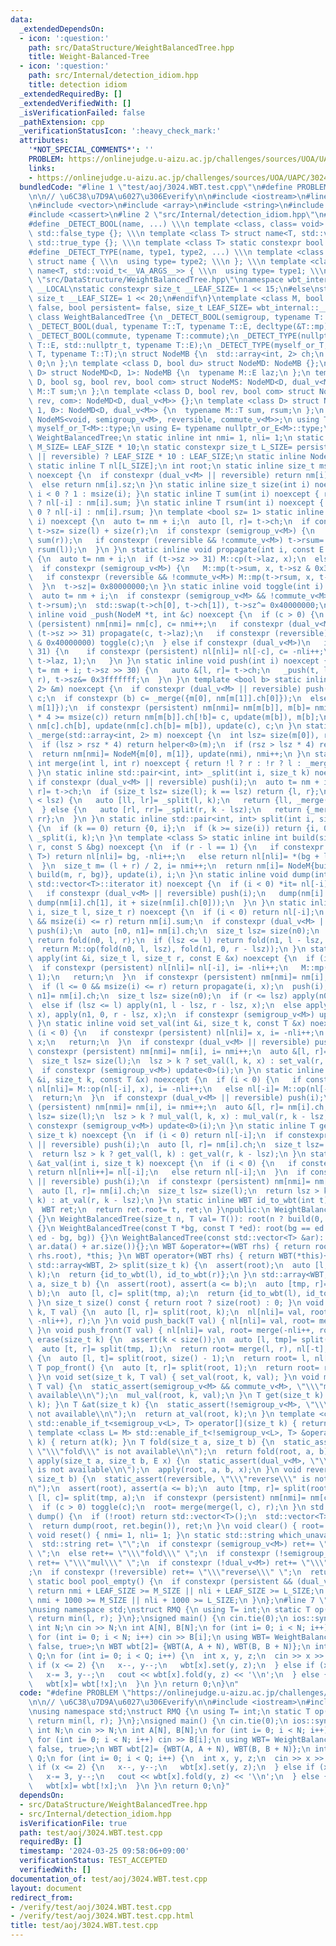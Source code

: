 ```yaml
---
data:
  _extendedDependsOn:
  - icon: ':question:'
    path: src/DataStructure/WeightBalancedTree.hpp
    title: Weight-Balanced-Tree
  - icon: ':question:'
    path: src/Internal/detection_idiom.hpp
    title: detection idiom
  _extendedRequiredBy: []
  _extendedVerifiedWith: []
  _isVerificationFailed: false
  _pathExtension: cpp
  _verificationStatusIcon: ':heavy_check_mark:'
  attributes:
    '*NOT_SPECIAL_COMMENTS*': ''
    PROBLEM: https://onlinejudge.u-aizu.ac.jp/challenges/sources/UOA/UAPC/3024
    links:
    - https://onlinejudge.u-aizu.ac.jp/challenges/sources/UOA/UAPC/3024
  bundledCode: "#line 1 \"test/aoj/3024.WBT.test.cpp\"\n#define PROBLEM \"https://onlinejudge.u-aizu.ac.jp/challenges/sources/UOA/UAPC/3024\"\
    \n\n// \u6C38\u7D9A\u6027\u306Everify\n\n#include <iostream>\n#line 2 \"src/DataStructure/WeightBalancedTree.hpp\"\
    \n#include <vector>\n#include <array>\n#include <string>\n#include <cstddef>\n\
    #include <cassert>\n#line 2 \"src/Internal/detection_idiom.hpp\"\n#include <type_traits>\n\
    #define _DETECT_BOOL(name, ...) \\\n template <class, class= void> struct name:\
    \ std::false_type {}; \\\n template <class T> struct name<T, std::void_t<__VA_ARGS__>>:\
    \ std::true_type {}; \\\n template <class T> static constexpr bool name##_v= name<T>::value\n\
    #define _DETECT_TYPE(name, type1, type2, ...) \\\n template <class T, class= void>\
    \ struct name { \\\n  using type= type2; \\\n }; \\\n template <class T> struct\
    \ name<T, std::void_t<__VA_ARGS__>> { \\\n  using type= type1; \\\n }\n#line 8\
    \ \"src/DataStructure/WeightBalancedTree.hpp\"\nnamespace wbt_internal {\n#ifdef\
    \ __LOCAL\nstatic constexpr size_t __LEAF_SIZE= 1 << 15;\n#else\nstatic constexpr\
    \ size_t __LEAF_SIZE= 1 << 20;\n#endif\n}\ntemplate <class M, bool reversible=\
    \ false, bool persistent= false, size_t LEAF_SIZE= wbt_internal::__LEAF_SIZE>\
    \ class WeightBalancedTree {\n _DETECT_BOOL(semigroup, typename T::T, decltype(&T::op));\n\
    \ _DETECT_BOOL(dual, typename T::T, typename T::E, decltype(&T::mp), decltype(&T::cp));\n\
    \ _DETECT_BOOL(commute, typename T::commute);\n _DETECT_TYPE(nullptr_or_E, typename\
    \ T::E, std::nullptr_t, typename T::E);\n _DETECT_TYPE(myself_or_T, typename T::T,\
    \ T, typename T::T);\n struct NodeMB {\n  std::array<int, 2> ch;\n  size_t sz=\
    \ 0;\n };\n template <class D, bool du> struct NodeMD: NodeMB {};\n template <class\
    \ D> struct NodeMD<D, 1>: NodeMB {\n  typename M::E laz;\n };\n template <class\
    \ D, bool sg, bool rev, bool com> struct NodeMS: NodeMD<D, dual_v<M>> {\n  typename\
    \ M::T sum;\n };\n template <class D, bool rev, bool com> struct NodeMS<D, 0,\
    \ rev, com>: NodeMD<D, dual_v<M>> {};\n template <class D> struct NodeMS<D, 1,\
    \ 1, 0>: NodeMD<D, dual_v<M>> {\n  typename M::T sum, rsum;\n };\n using NodeM=\
    \ NodeMS<void, semigroup_v<M>, reversible, commute_v<M>>;\n using T= typename\
    \ myself_or_T<M>::type;\n using E= typename nullptr_or_E<M>::type;\n using WBT=\
    \ WeightBalancedTree;\n static inline int nmi= 1, nli= 1;\n static constexpr size_t\
    \ M_SIZE= LEAF_SIZE * 10;\n static constexpr size_t L_SIZE= persistent && (dual_v<M>\
    \ || reversible) ? LEAF_SIZE * 10 : LEAF_SIZE;\n static inline NodeM nm[M_SIZE];\n\
    \ static inline T nl[L_SIZE];\n int root;\n static inline size_t msize(int i)\
    \ noexcept {\n  if constexpr (dual_v<M> || reversible) return nm[i].sz & 0x3fffffff;\n\
    \  else return nm[i].sz;\n }\n static inline size_t size(int i) noexcept { return\
    \ i < 0 ? 1 : msize(i); }\n static inline T sum(int i) noexcept { return i < 0\
    \ ? nl[-i] : nm[i].sum; }\n static inline T rsum(int i) noexcept { return i <\
    \ 0 ? nl[-i] : nm[i].rsum; }\n template <bool sz= 1> static inline void update(int\
    \ i) noexcept {\n  auto t= nm + i;\n  auto [l, r]= t->ch;\n  if constexpr (sz)\
    \ t->sz= size(l) + size(r);\n  if constexpr (semigroup_v<M>) {\n   t->sum= M::op(sum(l),\
    \ sum(r));\n   if constexpr (reversible && !commute_v<M>) t->rsum= M::op(rsum(r),\
    \ rsum(l));\n  }\n }\n static inline void propagate(int i, const E &x) noexcept\
    \ {\n  auto t= nm + i;\n  if (t->sz >> 31) M::cp(t->laz, x);\n  else t->laz= x;\n\
    \  if constexpr (semigroup_v<M>) {\n   M::mp(t->sum, x, t->sz & 0x3fffffff);\n\
    \   if constexpr (reversible && !commute_v<M>) M::mp(t->rsum, x, t->sz & 0x3fffffff);\n\
    \  }\n  t->sz|= 0x80000000;\n }\n static inline void toggle(int i) noexcept {\n\
    \  auto t= nm + i;\n  if constexpr (semigroup_v<M> && !commute_v<M>) std::swap(t->sum,\
    \ t->rsum);\n  std::swap(t->ch[0], t->ch[1]), t->sz^= 0x40000000;\n }\n static\
    \ inline void _push(NodeM *t, int &c) noexcept {\n  if (c > 0) {\n   if constexpr\
    \ (persistent) nm[nmi]= nm[c], c= nmi++;\n   if constexpr (dual_v<M>)\n    if\
    \ (t->sz >> 31) propagate(c, t->laz);\n   if constexpr (reversible)\n    if (t->sz\
    \ & 0x40000000) toggle(c);\n  } else if constexpr (dual_v<M>)\n   if (t->sz >>\
    \ 31) {\n    if constexpr (persistent) nl[nli]= nl[-c], c= -nli++;\n    M::mp(nl[-c],\
    \ t->laz, 1);\n   }\n }\n static inline void push(int i) noexcept {\n  if (auto\
    \ t= nm + i; t->sz >> 30) {\n   auto &[l, r]= t->ch;\n   _push(t, l), _push(t,\
    \ r), t->sz&= 0x3fffffff;\n  }\n }\n template <bool b> static inline int helper(std::array<int,\
    \ 2> &m) noexcept {\n  if constexpr (dual_v<M> || reversible) push(m[b]);\n  int\
    \ c;\n  if constexpr (b) c= _merge({m[0], nm[m[1]].ch[0]});\n  else c= _merge({nm[m[0]].ch[1],\
    \ m[1]});\n  if constexpr (persistent) nm[nmi]= nm[m[b]], m[b]= nmi++;\n  if (size(nm[m[b]].ch[b])\
    \ * 4 >= msize(c)) return nm[m[b]].ch[!b]= c, update(m[b]), m[b];\n  return nm[m[b]].ch[!b]=\
    \ nm[c].ch[b], update(nm[c].ch[b]= m[b]), update(c), c;\n }\n static inline int\
    \ _merge(std::array<int, 2> m) noexcept {\n  int lsz= size(m[0]), rsz= size(m[1]);\n\
    \  if (lsz > rsz * 4) return helper<0>(m);\n  if (rsz > lsz * 4) return helper<1>(m);\n\
    \  return nm[nmi]= NodeM{m[0], m[1]}, update(nmi), nmi++;\n }\n static inline\
    \ int merge(int l, int r) noexcept { return !l ? r : !r ? l : _merge({l, r});\
    \ }\n static inline std::pair<int, int> _split(int i, size_t k) noexcept {\n \
    \ if constexpr (dual_v<M> || reversible) push(i);\n  auto t= nm + i;\n  auto [l,\
    \ r]= t->ch;\n  if (size_t lsz= size(l); k == lsz) return {l, r};\n  else if (k\
    \ < lsz) {\n   auto [ll, lr]= _split(l, k);\n   return {ll, _merge({lr, r})};\n\
    \  } else {\n   auto [rl, rr]= _split(r, k - lsz);\n   return {_merge({l, rl}),\
    \ rr};\n  }\n }\n static inline std::pair<int, int> split(int i, size_t k) noexcept\
    \ {\n  if (k == 0) return {0, i};\n  if (k >= size(i)) return {i, 0};\n  return\
    \ _split(i, k);\n }\n template <class S> static inline int build(size_t l, size_t\
    \ r, const S &bg) noexcept {\n  if (r - l == 1) {\n   if constexpr (std::is_same_v<S,\
    \ T>) return nl[nli]= bg, -nli++;\n   else return nl[nli]= *(bg + l), -nli++;\n\
    \  }\n  size_t m= (l + r) / 2, i= nmi++;\n  return nm[i]= NodeM{build(l, m, bg),\
    \ build(m, r, bg)}, update(i), i;\n }\n static inline void dump(int i, typename\
    \ std::vector<T>::iterator it) noexcept {\n  if (i < 0) *it= nl[-i];\n  else {\n\
    \   if constexpr (dual_v<M> || reversible) push(i);\n   dump(nm[i].ch[0], it),\
    \ dump(nm[i].ch[1], it + size(nm[i].ch[0]));\n  }\n }\n static inline T fold(int\
    \ i, size_t l, size_t r) noexcept {\n  if (i < 0) return nl[-i];\n  if (l <= 0\
    \ && msize(i) <= r) return nm[i].sum;\n  if constexpr (dual_v<M> || reversible)\
    \ push(i);\n  auto [n0, n1]= nm[i].ch;\n  size_t lsz= size(n0);\n  if (r <= lsz)\
    \ return fold(n0, l, r);\n  if (lsz <= l) return fold(n1, l - lsz, r - lsz);\n\
    \  return M::op(fold(n0, l, lsz), fold(n1, 0, r - lsz));\n }\n static inline void\
    \ apply(int &i, size_t l, size_t r, const E &x) noexcept {\n  if (i < 0) {\n \
    \  if constexpr (persistent) nl[nli]= nl[-i], i= -nli++;\n   M::mp(nl[-i], x,\
    \ 1);\n   return;\n  }\n  if constexpr (persistent) nm[nmi]= nm[i], i= nmi++;\n\
    \  if (l <= 0 && msize(i) <= r) return propagate(i, x);\n  push(i);\n  auto &[n0,\
    \ n1]= nm[i].ch;\n  size_t lsz= size(n0);\n  if (r <= lsz) apply(n0, l, r, x);\n\
    \  else if (lsz <= l) apply(n1, l - lsz, r - lsz, x);\n  else apply(n0, l, lsz,\
    \ x), apply(n1, 0, r - lsz, x);\n  if constexpr (semigroup_v<M>) update<0>(i);\n\
    \ }\n static inline void set_val(int &i, size_t k, const T &x) noexcept {\n  if\
    \ (i < 0) {\n   if constexpr (persistent) nl[nli]= x, i= -nli++;\n   else nl[-i]=\
    \ x;\n   return;\n  }\n  if constexpr (dual_v<M> || reversible) push(i);\n  if\
    \ constexpr (persistent) nm[nmi]= nm[i], i= nmi++;\n  auto &[l, r]= nm[i].ch;\n\
    \  size_t lsz= size(l);\n  lsz > k ? set_val(l, k, x) : set_val(r, k - lsz, x);\n\
    \  if constexpr (semigroup_v<M>) update<0>(i);\n }\n static inline void mul_val(int\
    \ &i, size_t k, const T &x) noexcept {\n  if (i < 0) {\n   if constexpr (persistent)\
    \ nl[nli]= M::op(nl[-i], x), i= -nli++;\n   else nl[-i]= M::op(nl[-i], x);\n \
    \  return;\n  }\n  if constexpr (dual_v<M> || reversible) push(i);\n  if constexpr\
    \ (persistent) nm[nmi]= nm[i], i= nmi++;\n  auto &[l, r]= nm[i].ch;\n  size_t\
    \ lsz= size(l);\n  lsz > k ? mul_val(l, k, x) : mul_val(r, k - lsz, x);\n  if\
    \ constexpr (semigroup_v<M>) update<0>(i);\n }\n static inline T get_val(int i,\
    \ size_t k) noexcept {\n  if (i < 0) return nl[-i];\n  if constexpr (dual_v<M>\
    \ || reversible) push(i);\n  auto [l, r]= nm[i].ch;\n  size_t lsz= size(l);\n\
    \  return lsz > k ? get_val(l, k) : get_val(r, k - lsz);\n }\n static inline T\
    \ &at_val(int i, size_t k) noexcept {\n  if (i < 0) {\n   if constexpr (persistent)\
    \ return nl[nli++]= nl[-i];\n   else return nl[-i];\n  }\n  if constexpr (dual_v<M>\
    \ || reversible) push(i);\n  if constexpr (persistent) nm[nmi]= nm[i], i= nmi++;\n\
    \  auto [l, r]= nm[i].ch;\n  size_t lsz= size(l);\n  return lsz > k ? at_val(l,\
    \ k) : at_val(r, k - lsz);\n }\n static inline WBT id_to_wbt(int t) noexcept {\n\
    \  WBT ret;\n  return ret.root= t, ret;\n }\npublic:\n WeightBalancedTree(): root(0)\
    \ {}\n WeightBalancedTree(size_t n, T val= T()): root(n ? build(0, n, val) : 0)\
    \ {}\n WeightBalancedTree(const T *bg, const T *ed): root(bg == ed ? 0 : build(0,\
    \ ed - bg, bg)) {}\n WeightBalancedTree(const std::vector<T> &ar): WeightBalancedTree(ar.data(),\
    \ ar.data() + ar.size()){};\n WBT &operator+=(WBT rhs) { return root= merge(root,\
    \ rhs.root), *this; }\n WBT operator+(WBT rhs) { return WBT(*this)+= rhs; }\n\
    \ std::array<WBT, 2> split(size_t k) {\n  assert(root);\n  auto [l, r]= split(root,\
    \ k);\n  return {id_to_wbt(l), id_to_wbt(r)};\n }\n std::array<WBT, 3> split3(size_t\
    \ a, size_t b) {\n  assert(root), assert(a <= b);\n  auto [tmp, r]= split(root,\
    \ b);\n  auto [l, c]= split(tmp, a);\n  return {id_to_wbt(l), id_to_wbt(c), id_to_wbt(r)};\n\
    \ }\n size_t size() const { return root ? size(root) : 0; }\n void insert(size_t\
    \ k, T val) {\n  auto [l, r]= split(root, k);\n  nl[nli]= val, root= merge(merge(l,\
    \ -nli++), r);\n }\n void push_back(T val) { nl[nli]= val, root= merge(root, -nli++);\
    \ }\n void push_front(T val) { nl[nli]= val, root= merge(-nli++, root); }\n T\
    \ erase(size_t k) {\n  assert(k < size());\n  auto [l, tmp]= split(root, k);\n\
    \  auto [t, r]= split(tmp, 1);\n  return root= merge(l, r), nl[-t];\n }\n T pop_back()\
    \ {\n  auto [l, t]= split(root, size() - 1);\n  return root= l, nl[-t];\n }\n\
    \ T pop_front() {\n  auto [t, r]= split(root, 1);\n  return root= r, nl[-t];\n\
    \ }\n void set(size_t k, T val) { set_val(root, k, val); }\n void mul(size_t k,\
    \ T val) {\n  static_assert(semigroup_v<M> && commute_v<M>, \"\\\"mul\\\" is not\
    \ available\\n\");\n  mul_val(root, k, val);\n }\n T get(size_t k) { return get_val(root,\
    \ k); }\n T &at(size_t k) {\n  static_assert(!semigroup_v<M>, \"\\\"at\\\" is\
    \ not available\\n\");\n  return at_val(root, k);\n }\n template <class L= M>\
    \ std::enable_if_t<semigroup_v<L>, T> operator[](size_t k) { return get(k); }\n\
    \ template <class L= M> std::enable_if_t<!semigroup_v<L>, T> &operator[](size_t\
    \ k) { return at(k); }\n T fold(size_t a, size_t b) {\n  static_assert(semigroup_v<M>,\
    \ \"\\\"fold\\\" is not available\\n\");\n  return fold(root, a, b);\n }\n void\
    \ apply(size_t a, size_t b, E x) {\n  static_assert(dual_v<M>, \"\\\"apply\\\"\
    \ is not available\\n\");\n  apply(root, a, b, x);\n }\n void reverse(size_t a,\
    \ size_t b) {\n  static_assert(reversible, \"\\\"reverse\\\" is not available\\\
    n\");\n  assert(root), assert(a <= b);\n  auto [tmp, r]= split(root, b);\n  auto\
    \ [l, c]= split(tmp, a);\n  if constexpr (persistent) nm[nmi]= nm[c], c= nmi++;\n\
    \  if (c > 0) toggle(c);\n  root= merge(merge(l, c), r);\n }\n std::vector<T>\
    \ dump() {\n  if (!root) return std::vector<T>();\n  std::vector<T> ret(size());\n\
    \  return dump(root, ret.begin()), ret;\n }\n void clear() { root= 0; }\n static\
    \ void reset() { nmi= 1, nli= 1; }\n static std::string which_unavailable() {\n\
    \  std::string ret= \"\";\n  if constexpr (semigroup_v<M>) ret+= \"\\\"at\\\"\
    \ \";\n  else ret+= \"\\\"fold\\\" \";\n  if constexpr (!semigroup_v<M> || !commute_v<M>)\
    \ ret+= \"\\\"mul\\\" \";\n  if constexpr (!dual_v<M>) ret+= \"\\\"apply\\\" \"\
    ;\n  if constexpr (!reversible) ret+= \"\\\"reverse\\\" \";\n  return ret;\n }\n\
    \ static bool pool_empty() {\n  if constexpr (persistent && (dual_v<M> || reversible))\
    \ return nmi + LEAF_SIZE >= M_SIZE || nli + LEAF_SIZE >= L_SIZE;\n  else return\
    \ nmi + 1000 >= M_SIZE || nli + 1000 >= L_SIZE;\n }\n};\n#line 7 \"test/aoj/3024.WBT.test.cpp\"\
    \nusing namespace std;\nstruct RMQ {\n using T= int;\n static T op(T l, T r) {\
    \ return min(l, r); }\n};\nsigned main() {\n cin.tie(0);\n ios::sync_with_stdio(0);\n\
    \ int N;\n cin >> N;\n int A[N], B[N];\n for (int i= 0; i < N; i++) cin >> A[i];\n\
    \ for (int i= 0; i < N; i++) cin >> B[i];\n using WBT= WeightBalancedTree<RMQ,\
    \ false, true>;\n WBT wbt[2]= {WBT(A, A + N), WBT(B, B + N)};\n int Q;\n cin >>\
    \ Q;\n for (int i= 0; i < Q; i++) {\n  int x, y, z;\n  cin >> x >> y >> z;\n \
    \ if (x <= 2) {\n   x--, y--;\n   wbt[x].set(y, z);\n  } else if (x <= 4) {\n\
    \   x-= 3, y--;\n   cout << wbt[x].fold(y, z) << '\\n';\n  } else {\n   x-= 5;\n\
    \   wbt[x]= wbt[!x];\n  }\n }\n return 0;\n}\n"
  code: "#define PROBLEM \"https://onlinejudge.u-aizu.ac.jp/challenges/sources/UOA/UAPC/3024\"\
    \n\n// \u6C38\u7D9A\u6027\u306Everify\n\n#include <iostream>\n#include \"src/DataStructure/WeightBalancedTree.hpp\"\
    \nusing namespace std;\nstruct RMQ {\n using T= int;\n static T op(T l, T r) {\
    \ return min(l, r); }\n};\nsigned main() {\n cin.tie(0);\n ios::sync_with_stdio(0);\n\
    \ int N;\n cin >> N;\n int A[N], B[N];\n for (int i= 0; i < N; i++) cin >> A[i];\n\
    \ for (int i= 0; i < N; i++) cin >> B[i];\n using WBT= WeightBalancedTree<RMQ,\
    \ false, true>;\n WBT wbt[2]= {WBT(A, A + N), WBT(B, B + N)};\n int Q;\n cin >>\
    \ Q;\n for (int i= 0; i < Q; i++) {\n  int x, y, z;\n  cin >> x >> y >> z;\n \
    \ if (x <= 2) {\n   x--, y--;\n   wbt[x].set(y, z);\n  } else if (x <= 4) {\n\
    \   x-= 3, y--;\n   cout << wbt[x].fold(y, z) << '\\n';\n  } else {\n   x-= 5;\n\
    \   wbt[x]= wbt[!x];\n  }\n }\n return 0;\n}"
  dependsOn:
  - src/DataStructure/WeightBalancedTree.hpp
  - src/Internal/detection_idiom.hpp
  isVerificationFile: true
  path: test/aoj/3024.WBT.test.cpp
  requiredBy: []
  timestamp: '2024-03-25 09:58:06+09:00'
  verificationStatus: TEST_ACCEPTED
  verifiedWith: []
documentation_of: test/aoj/3024.WBT.test.cpp
layout: document
redirect_from:
- /verify/test/aoj/3024.WBT.test.cpp
- /verify/test/aoj/3024.WBT.test.cpp.html
title: test/aoj/3024.WBT.test.cpp
---
```

